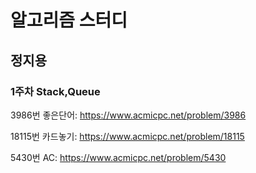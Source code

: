 # 알고리즘 스터디
## 정지용
### 1주차 Stack,Queue 
3986번 좋은단어: https://www.acmicpc.net/problem/3986

18115번 카드놓기: https://www.acmicpc.net/problem/18115

5430번 AC: https://www.acmicpc.net/problem/5430
